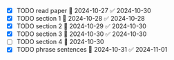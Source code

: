 - [x] TODO read paper 📅 2024-10-27 ✅ 2024-10-30
- [x] TODO section 1 📅 2024-10-28 ✅ 2024-10-28
- [x] TODO section 2 📅 2024-10-29 ✅ 2024-10-30
- [x] TODO section 3 📅 2024-10-30 ✅ 2024-10-30
- [ ] TODO section 4 📅 2024-10-30 
- [x] TODO phrase sentences 📅 2024-10-31 ✅ 2024-11-01